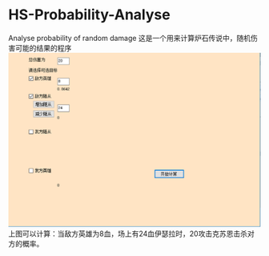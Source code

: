 # HS-Probability-Analyse
Analyse probability of random damage
这是一个用来计算炉石传说中，随机伤害可能的结果的程序
![alt text](https://github.com/Saltfish3721/HS-Probability-Analyse/blob/master/image/%E5%B7%A8%E4%BA%BA.PNG)
上图可以计算：当敌方英雄为8血，场上有24血伊瑟拉时，20攻击克苏恩击杀对方的概率。
